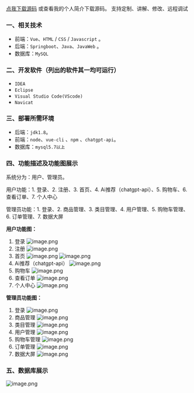 [点我下载源码](https://www.oneprosol.com/detail/cdc0d7e0b3b649a48e301c17e97869d1)
或查看我的个人简介下载源码。
支持定制、讲解、修改、远程调试
### 一、相关技术
- 前端：`Vue`、`HTML` / `CSS` / `Javascript` 。
- 后端：`Springboot`、`Java`、`JavaWeb` 。
- 数据库：`MySQL`

### 二、开发软件（列出的软件其一均可运行）
- `IDEA`
- `Eclipse`
- `Visual Studio Code(VScode)`
- `Navicat`
### 三、部署所需环境

- 后端：`jdk1.8`。
- 前端：`node`、`vue-cli` 、`npm`  、`chatgpt-api`。
- 数据库：`mysql5.7以上`

### 四、功能描述及功能图展示
系统分为：用户、管理员。

用户功能：1. 登录、2. 注册、3. 首页、4. Ai推荐（chatgpt-api）、5. 购物车、6. 查看订单、7. 个人中心

管理员功能：1. 登录、2. 商品管理、3. 类目管理、4. 用户管理、5. 购物车管理、6. 订单管理、7. 数据大屏

**用户功能图：**

1. 登录
![image.png](https://pic.picprosol.com/user_upload/1ca4a16527164fbdbe5588f4023765f3/2025-06-22%2010:01:57_image.png)
2. 注册
![image.png](https://pic.picprosol.com/user_upload/1ca4a16527164fbdbe5588f4023765f3/2025-06-22%2010:02:04_image.png)
3. 首页
![image.png](https://pic.picprosol.com/user_upload/1ca4a16527164fbdbe5588f4023765f3/2025-06-22%2010:01:17_image.png)
![image.png](https://pic.picprosol.com/user_upload/1ca4a16527164fbdbe5588f4023765f3/2025-06-22%2010:08:15_image.png)
4. Ai推荐（chatgpt-api）
![image.png](https://pic.picprosol.com/user_upload/1ca4a16527164fbdbe5588f4023765f3/2025-06-22%2010:01:27_image.png)
5. 购物车
![image.png](https://pic.picprosol.com/user_upload/1ca4a16527164fbdbe5588f4023765f3/2025-06-22%2010:01:44_image.png)
6. 查看订单
![image.png](https://pic.picprosol.com/user_upload/1ca4a16527164fbdbe5588f4023765f3/2025-06-22%2010:01:35_image.png)
7. 个人中心
![image.png](https://pic.picprosol.com/user_upload/1ca4a16527164fbdbe5588f4023765f3/2025-06-22%2010:01:50_image.png)

**管理员功能图：**

1. 登录
![image.png](https://pic.picprosol.com/user_upload/1ca4a16527164fbdbe5588f4023765f3/2025-06-22%2010:01:08_image.png)
2. 商品管理
![image.png](https://pic.picprosol.com/user_upload/1ca4a16527164fbdbe5588f4023765f3/2025-06-22%2010:00:33_image.png)
3. 类目管理
![image.png](https://pic.picprosol.com/user_upload/1ca4a16527164fbdbe5588f4023765f3/2025-06-22%2010:00:39_image.png)
4. 用户管理
![image.png](https://pic.picprosol.com/user_upload/1ca4a16527164fbdbe5588f4023765f3/2025-06-22%2010:00:43_image.png)
5. 购物车管理
![image.png](https://pic.picprosol.com/user_upload/1ca4a16527164fbdbe5588f4023765f3/2025-06-22%2010:00:49_image.png)
6. 订单管理
![image.png](https://pic.picprosol.com/user_upload/1ca4a16527164fbdbe5588f4023765f3/2025-06-22%2010:00:54_image.png)
7. 数据大屏
![image.png](https://pic.picprosol.com/user_upload/1ca4a16527164fbdbe5588f4023765f3/2025-06-22%2010:01:00_image.png)

### 五、数据库展示
![image.png](https://pic.picprosol.com/user_upload/1ca4a16527164fbdbe5588f4023765f3/2025-06-22%2010:05:01_image.png)

